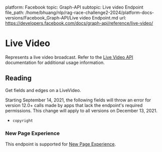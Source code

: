 platform: Facebook
topic: Graph-API
subtopic: Live video Endpoint
file_path: /home/bhuang/nlp/rag-race-challenge2-2024/platform-docs-versions/Facebook_Graph-API/Live video Endpoint.md
url: https://developers.facebook.com/docs/graph-api/reference/live-video/

# Live Video

Represents a live video broadcast. Refer to the [Live Video API](https://developers.facebook.com/docs/live-video-api) documentation for additional usage information.

## Reading

Get fields and edges on a LiveVideo.

Starting September 14, 2021, the following fields will throw an error for version 12.0+ calls made by apps that lack the endpoint's required permissions. This change will apply to all versions on December 13, 2021.

* `copyright`
    

### New Page Experience

This endpoint is supported for [New Page Experience](https://developers.facebook.com/docs/pages/new-pages-experience/).